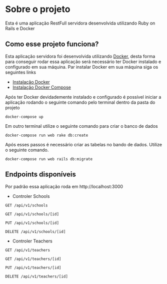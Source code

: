 # Sobre o projeto

Esta é uma aplicação RestFull servidora desenvolvida utilizando Ruby on Rails e Docker

## Como esse projeto funciona?

Esta aplicação servidora foi desenvolvida utilizando [Docker](https://www.docker.com/), desta forma para conseguir rodar essa aplicação será necessário ter Docker instalado e configurado em sua máquina. Par instalar Docker em sua máquina siga os seguintes links

- [Instalação Docker](https://docs.docker.com/install/)
- [Instalação Docker Compose](https://docs.docker.com/compose/install/)

Após ter Docker devidademente instalado e configurado é possível iniciar a aplicação rodando o seguinte comando pelo terminal dentro da pasta do projeto

`docker-compose up`

Em outro terminal utilize o seguinte comando para criar o banco de dados

`docker-compose run web rake db:create`

Após esses passos é necessário criar as tabelas no bando de dados. Utilize o seguinte comando.

`docker-compose run web rails db:migrate`

## Endpoints disponíveis

Por padrão essa aplicação roda em http://localhost:3000

- Controler Schools

`GET /api/v1/schools`

`GET /api/v1/schools/[id]`

`PUT /api/v1/schools/[id]`

`DELETE /api/v1/schools/[id]`

- Controler Teachers

`GET /api/v1/teachers`

`GET /api/v1/teachers/[id]`

`PUT /api/v1/teachers/[id]`

`DELETE /api/v1/teachers/[id]`
